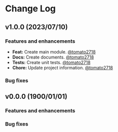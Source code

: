 # Change Log
## v1.0.0 (2023/07/10)
### Features and enhancements
- **Feat:** Create main module. [@tomato2718]
- **Docs:** Create documents. [@tomato2718]
- **Tests:** Create unit tests. [@tomato2718]
- **Chore:** Update project information. [@tomato2718]

### Bug fixes

## v0.0.0 (1900/01/01)
### Features and enhancements

### Bug fixes



<!-- Links -->
[@tomato2718]: yveschen2718@gmail.com